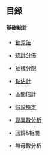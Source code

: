 ## 目錄

#### 基礎統計

- [動差法](https://nbviewer.jupyter.org/github/yeh8211TK/data_analysis/blob/master/Statistics/Moment.ipynb)

- [統計分佈](https://nbviewer.jupyter.org/github/yeh8211TK/data_analysis/blob/master/Statistics/Statistical_distributions.ipynb)

- [抽樣分配](https://nbviewer.jupyter.org/github/yeh8211TK/data_analysis/blob/master/Statistics/Sampling_distributions.ipynb)

- [點估計](https://nbviewer.jupyter.org/github/yeh8211TK/data_analysis/blob/master/Statistics/Point_estimation.ipynb)

- 區間估計

- [假設檢定](https://nbviewer.jupyter.org/github/yeh8211TK/data_analysis/blob/master/Statistics/Hypothesis_testing.ipynb)

- [變異數分析](https://nbviewer.jupyter.org/github/yeh8211TK/data_analysis/blob/master/Statistics/Analysis_Of_Variance%20(ANOVA).ipynb)

- 回歸&相關

- 無母數分析
